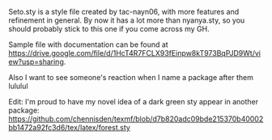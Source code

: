 Seto.sty is a style file created by tac-nayn06, with more features and refinement in general. By now it has a lot more than nyanya.sty, so you should probably stick to this one if you come across my GH.

Sample file with documentation can be found at https://drive.google.com/file/d/1HcT4R7FCLX93fEinpw8kT973BqPJD9Wt/view?usp=sharing.

Also I want to see someone's reaction when I name a package after them lululul

Edit: I'm proud to have my novel idea of a dark green sty appear in another package: https://github.com/chennisden/texmf/blob/d7b820adc09bde215370b40002bb1472a92fc3d6/tex/latex/forest.sty



